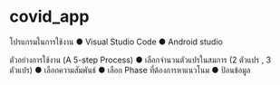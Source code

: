 # covid_app

โปรแกรมในการใช้งาน
● Visual Studio Code
● Android studio

ตัวอย่างการใช้งาน (A 5-step Process)
● เลือกจำนวนตัวแปรในสมการ (2 ตัวแปร , 3 ตัวแปร)
● เลือกความสัมพันธ์
● เลือก Phase ที่ต้องการหาแนวโนม
● ป้อนข้อมูล
